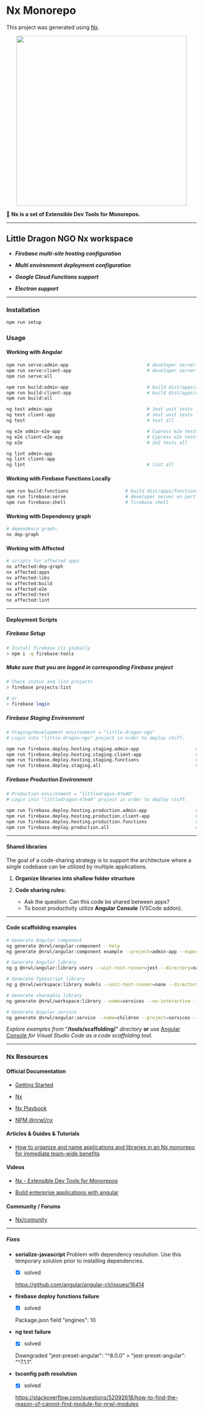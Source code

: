 # Nx Monorepo

This project was generated using [Nx](https://nx.dev).

<p align="center"><img src="https://raw.githubusercontent.com/nrwl/nx/master/nx-logo.png" width="450"></p>

🔎 **Nx is a set of Extensible Dev Tools for Monorepos.**

---

## Little Dragon NGO Nx workspace

- **_Firebase multi-site hosting configuration_**

- **_Multi environment deployment configuration_**

- **_Google Cloud Functions support_**

- **_Electron support_**

---

### Installation

```bash
npm run setup
```

### Usage

#### Working with Angular

```bash
npm run serve:admin-app                             # developer server on port 4201
npm run serve:client-app                            # developer server on port 4202
npm run serve:all
```

```bash
npm run build:admin-app                             # build dist/apps/admin/
npm run build:client-app                            # build dist/apps/client/
npm run build:all
```

```bash
ng test admin-app                                   # Jest unit tests
ng test client-app                                  # Jest unit tests
ng test                                             # test all

ng e2e admin-e2e-app                                # Cypress e2e tests
ng e2e client-e2e-app                               # Cypress e2e tests
ng e2e                                              # 2e2 tests all
```

```bash
ng lint admin-app
ng lint client-app
ng lint                                             # lint all
```

#### Working with Firebase Functions Locally

```bash
npm run build:functions                     # build dist/apps/functions/
npm run firebase:serve                      # developer server on port 5000
npm run firebase:shell                      # firebase shell
```

#### Working with Dependency graph

```bash
# dependency graph:
nx dep-graph
```

#### Working with Affected

```bash
# scripts for affected apps
nx affected:dep-graph
nx affected:apps
nx affected:libs
nx affected:build
nx affected:e2e
nx affected:test
nx affected:lint
```

---

#### Deployment Scripts

##### Firebase Setup

```bash
# Install firebase cli globally
> npm i -g firebase-tools
```

##### Make sure that you are logged in corresponding Firebase project

```bash
# Check status and list projects
> firebase projects:list

# or
> firebase login

```

##### Firebase Staging Environment

```bash
# Staging/development environment = "little-dragon-ngo"
# Login into "little-dragon-ngo" project in order to deploy stuff.

npm run firebase.deploy.hosting.staging.admin-app                     # deploy admin-app
npm run firebase.deploy.hosting.staging.client-app                    # deploy client-app
npm run firebase.deploy.hosting.staging.functions                     # deploy Google Cloud Functions
npm run firebase.deploy.staging.all                                   # deploy all
```

##### Firebase Production Environment

```bash
# Production environment = "littledragon-47e49"
# Login into "littledragon-47e49" project in order to deploy stuff.

npm run firebase.deploy.hosting.production.admin-app                  # deploy admin-app
npm run firebase.deploy.hosting.production.client-app                 # deploy client-app
npm run firebase.deploy.hosting.production.functions                  # deploy Google Cloud Functions
npm run firebase.deploy.production.all                                # deploy all
```

---

#### Shared libraries

The goal of a code-sharing strategy is to support the architecture where a single codebase can be utilized by multiple applications.

1. **Organize libraries into shallow folder structure**

2. **Code sharing rules:**

   - Ask the question: Can this code be shared between apps?
   - To boost productivity utilize **Angular Console** (VSCode addon).

---

#### Code scaffolding examples

```bash
# Generate Angular component
ng generate @nrwl/angular:component --help
ng generate @nrwl/angular:component example --project=admin-app --export --dryRun
```

```bash
# Generate Angular library
ng g @nrwl/angular:library users --unit-test-runner=jest --directory=navigation --routing --lazy --parent-module=apps/admin/src/app/app.module.ts --style=none --prefix=common --dryRun
```

```bash
# Generate Typescript library
ng g @nrwl/workspace:library models --unit-test-runner=none --directory=shared-data-access --dryRun
```

```bash
# Generate shareable library
ng generate @nrwl/workspace:library --name=services --no-interactive --dryRun

# Generate Angular service
ng generate @nrwl/angular:service --name=children --project=services --dryRun
```

_Explore examples from_ "**/tools/scaffolding/**" _directory_ **or** _use_ [Angular Console](https://angularconsole.com/) _for Visual Studio Code as a code scaffolding tool_.

---

### Nx Resources

#### Official Documentation

- [Getting Started](https://nx.dev/angular/getting-started/what-is-nx)

- [Nx](https://nx.dev/angular)

- [Nx Playbook](https://nxplaybook.com/)

- [NPM @nrwl/nx](https://www.npmjs.com/package/@nrwl/nx)

#### Articles & Guides & Tutorials

- [How to organize and name applications and libraries in an Nx monorepo for immediate team-wide benefits](https://medium.com/showpad-engineering/how-to-organize-and-name-applications-and-libraries-in-an-nx-monorepo-for-immediate-team-wide-9876510dbe28)

#### Videos

- [Nx - Extensible Dev Tools for Monorepos](https://www.youtube.com/watch?v=XZpp52IqD2A&t=1s)

- [Build enterprise applications with angular](https://www.youtube.com/watch?v=jltB_H2aNK8)

#### Community / Forums

- [Nx/comunity](https://gitter.im/nrwl-nx/community?at=5d9bfa123220922ffb49d07f)

---

##### Fixes

- **serialize-javascript**
  Problem with dependency resolution. Use this temporary solution prior to installing dependencies.

  - [x] solved

  https://github.com/angular/angular-cli/issues/16414

- **firebase deploy functions failure**

  - [x] solved

  Package.json field "engines": 10

- **ng test failure**

  - [x] solved

  Downgraded "jest-preset-angular": "^8.0.0" > "jest-preset-angular": "^7.1.1".

- **tsconfig path resolution**

  - [x] solved

  https://stackoverflow.com/questions/52092618/how-to-find-the-reason-of-cannot-find-module-for-nrwl-modules
